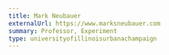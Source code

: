 ```yaml
---
title: Mark Neubauer
externalUrl: https://www.marksneubauer.com
summary: Professor, Experiment
type: universityofillinoisurbanachampaign
---
```

